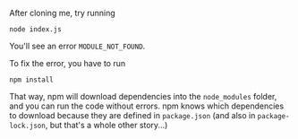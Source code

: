 After cloning me, try running

```
node index.js
```

You'll see an error `MODULE_NOT_FOUND`.

To fix the error, you have to run

```
npm install
```

That way, npm will download dependencies into the `node_modules` folder, and you can run the code without errors. npm knows which dependencies to download because they are defined in `package.json` (and also in `package-lock.json`, but that's a whole other story...)
